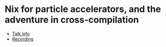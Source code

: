 # Nix for particle accelerators, and the adventure in cross-compilation

* [Talk info](https://talks.nixcon.org/nixcon-2022/talk/8HARVG/)
* [Recording](https://youtu.be/l70haNBm1wc?t=7855)
